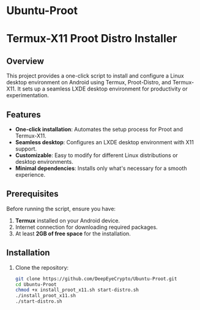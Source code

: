 # Ubuntu-Proot

# Termux-X11 Proot Distro Installer

## Overview
This project provides a one-click script to install and configure a Linux desktop environment on Android using Termux, Proot-Distro, and Termux-X11. It sets up a seamless LXDE desktop environment for productivity or experimentation.

## Features
- **One-click installation**: Automates the setup process for Proot and Termux-X11.
- **Seamless desktop**: Configures an LXDE desktop environment with X11 support.
- **Customizable**: Easy to modify for different Linux distributions or desktop environments.
- **Minimal dependencies**: Installs only what's necessary for a smooth experience.

## Prerequisites
Before running the script, ensure you have:
1. **Termux** installed on your Android device.
2. Internet connection for downloading required packages.
3. At least **2GB of free space** for the installation.

## Installation
1. Clone the repository:
   ```bash
   git clone https://github.com/DeepEyeCrypto/Ubuntu-Proot.git
   cd Ubuntu-Proot
   chmod +x install_proot_x11.sh start-distro.sh
   ./install_proot_x11.sh
   ./start-distro.sh
   
